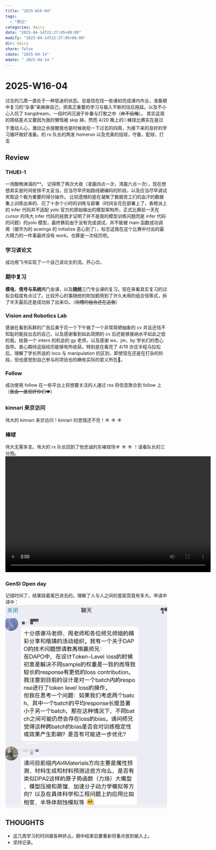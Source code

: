 ```yaml
---
title: "2025-W16-04"
tags:
  - "周记"
categories: dairy
date: "2025-04-14T22:27:05+08:00"
modify: "2025-04-14T22:27:05+08:00"
dir: dairy
share: false
cdate: "2025-04-14"
mdate: " 2025-04-14 "
---
```


# 2025-W16-04
过去的几周一直处于一种低迷的状态。总是找在找一些诸如完成课内作业，准备期中复习的“杂事”来麻痹自己，把真正重要的学习与输入不断的往后拖延。以及不小心入坑了 bangdream，一段时间沉溺于补番与打歌之中（~~并不后悔~~）。
其实这周的周结差点又要因为我的懒惰被 skip 掉。然而 4/20 晚上的⚾棒球比赛实在是过于激动人心，激动之余提醒我也是时候收拾一下过去的四周，为接下来的良好的学习循环做好准备。的 rx 队长的两发 homerun 以及完美的投球，守备，配球，打击
## Review
### THUEI-1
一场酣畅淋漓的**。
记得熬了两次大夜（凌晨四点一次，清晨六点一次），现在想想其实是时间安排不太妥当，应当尽早开始路线硬编码的阶段，以及应当尽早调试夹取这个极为重要的得分操作。
比较遗憾的是在凝聚了数据苦工们的血汗的数据集上训练出来的、花了十余个小时的训练与部署（时间全花在部署上了，香橙派上的 infer 代码并不适配 yolo 官方的原始输出的模型架构所，正式比赛前一天在 cursor 的伟大 infer 代码的拯救才证明了并不是我的模型训练问题而是 infer 代码的问题）的yolo 模型，最终赛前由于没有完成调试，并不能被 main 函数成功调用（被华为的 acwings 的 initialize 恶心到了），标志这我在这个比赛中付出的最大精力的一件事最终没有 work。也算是一次经历吧。
### 学习读论文
成功用飞书实现了一个自己读论文的流。开心😊。
### 期中复习
**模电**，**信号与系统**两门金课，以及**随统**三门专业课的复习。现在来看其实复习的过拟合程度有点过了。比较开心的事随统的附加题用到了许久未用的组合恒等式，拆了半天最后还是成功拆了出来😊。（~~沟槽的组合还在追我~~）

### Vision and Robotics Lab
感谢在看到系群的广告后勇于花一个下午做了一个非常简陋抽象的 cv 并且还恬不知耻的能投出去的自己，以及感谢看到如此简陋的 cv 后还能够接纳水平如此之低的我，给我一个 intern 的机会的 gy 老师，以及感谢 wx、jm、by 学长们的悉心指导。衷心期待这段经历能够有所收获。特别是在看完了 4/19 亦庄半程马拉松后，理解了学长所说的 loco 与 manipulation 的区别，即使现在还是在打杂的阶段，但也感觉到自己参与的项目也的确有实际的意义所在🫡。
### Follow
成功使用 follow 在一些平台上将想要关注的人通过 rss 将信息聚合到 follow 上（~~我会一直视奸你们👁️~~）
### kinnari 来京访问
伟大的 kinnari 来京访问！kinnari 的恩情还不完！☀ ☀ ☀ 
### 棒球
伟大无需多言。伟大的 rx 队长回到了他忠诚的东棒球场☀ ☀ ☀ ！请看队长的三分炮。
<video width="640" height="360" controls>
  <source src="summary/棒球.mp4" type="video/mp4">
  您的浏览器不支持视频标签。
</video>
    
### GenSI Open day
记错时间了，结果踩着尾巴进去的。理解了人与人之间的差距究竟有多大。申请中译中：
![d2c6b94524b80e3d39b2c71e477a7e9.jpg](https://raw.githubusercontent.com/Tendourisu/images/master/20250421213823619.png)

## THOUGHTS
- 这几周学习的时间被各种挤占。期中结束后要重新将重点放到输入上。
- 坚持记录。
